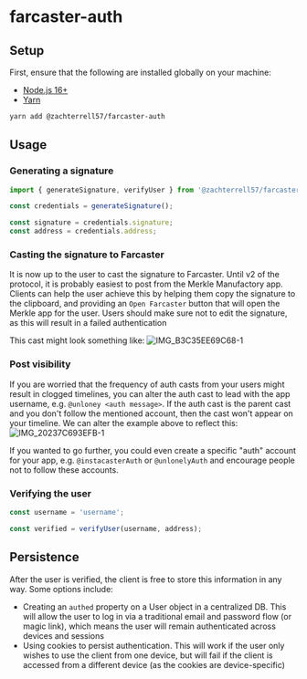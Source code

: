 # farcaster-auth

<!-- Installation section -->
## Setup

First, ensure that the following are installed globally on your machine:

- [Node.js 16+](https://github.com/nvm-sh/nvm)
- [Yarn](https://classic.yarnpkg.com/lang/en/docs/install)

```bash
yarn add @zachterrell57/farcaster-auth
```

## Usage

### Generating a signature

```js
import { generateSignature, verifyUser } from '@zachterrell57/farcaster-auth';

const credentials = generateSignature();

const signature = credentials.signature;
const address = credentials.address;
```

### Casting the signature to Farcaster
It is now up to the user to cast the signature to Farcaster. Until v2 of the protocol, it is probably easiest
to post from the Merkle Manufactory app. Clients can help the user achieve this by helping them copy the signature
to the clipboard, and providing an `Open Farcaster` button that will open the Merkle app for the user. Users should make sure not to edit the signature, as this will result in a failed authentication

This cast might look something like:
![IMG_B3C35EE69C68-1](https://user-images.githubusercontent.com/49534342/185194703-4fa8b987-2a4d-4728-9f09-be2436f58e7c.jpeg)

### Post visibility
If you are worried that the frequency of auth casts from your users might result in clogged timelines, you can alter the auth cast to lead with the app username, e.g. `@unloney <auth message>`. If the auth cast is the parent cast and you don't follow the mentioned account, then the cast won't appear on your timeline. We can alter the example above to reflect this:
![IMG_20237C693EFB-1](https://user-images.githubusercontent.com/49534342/185197305-889cb0ad-fa4a-4ce5-96ab-03153f310c74.jpeg)

If you wanted to go further, you could even create a specific "auth" account for your app, e.g. `@instacasterAuth` or `@unlonelyAuth` and encourage people not to follow these accounts.

### Verifying the user
```js 
const username = 'username';

const verified = verifyUser(username, address);
```

## Persistence
After the user is verified, the client is free to store this information in any way. Some options include:
- Creating an `authed` property on a User object in a centralized DB. This will allow the user to log in via a traditional
email and password flow (or magic link), which means the user will remain authenticated across devices and sessions
- Using cookies to persist authentication. This will work if the user only wishes to use the client from one device, but will
  fail if the client is accessed from a different device (as the cookies are device-specific)
